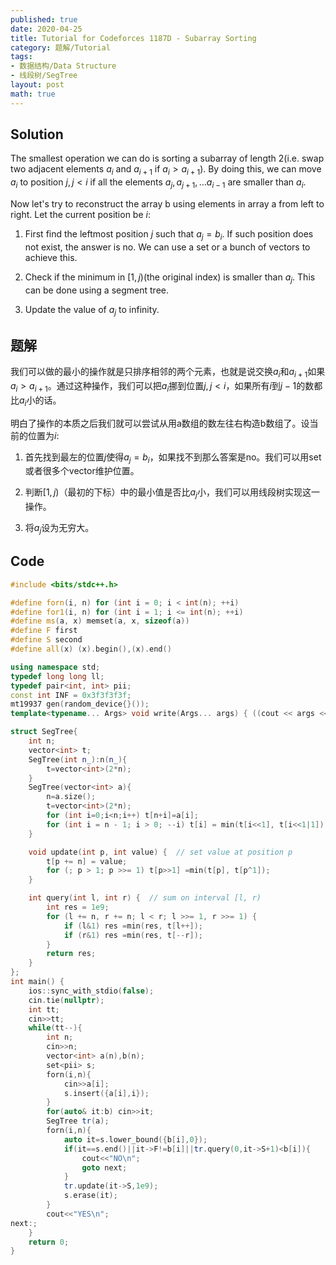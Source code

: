 ```yaml
---
published: true
date: 2020-04-25
title: Tutorial for Codeforces 1187D - Subarray Sorting
category: 题解/Tutorial
tags:
- 数据结构/Data Structure
- 线段树/SegTree
layout: post
math: true
---
```


<!--more-->

## Solution

The smallest operation we can do is sorting a subarray of length 2(i.e. swap two adjacent elements $a_i$ and $a_{i+1}$ if $a_i>a_{i+1}$). By doing this, we can move $a_i$ to position $j,j< i$ if all the elements $a_j,a_{j+1},\dots a_{i-1}$ are smaller than $a_i$.

Now let's try to reconstruct the array b using elements in array a from left to right. Let the current position be $i$:

1. First find the leftmost position $j$ such that $a_j=b_i$. If such position does not exist, the answer is no. We can use a set or a bunch of vectors to achieve this.

2. Check if the minimum in $[1,j)$(the original index) is smaller than $a_j$. This can be done using a segment tree. 

3. Update the value of $a_j$ to infinity.

## 题解

我们可以做的最小的操作就是只排序相邻的两个元素，也就是说交换$a_i$和$a_{i+1}$如果$a_i>a_{i+1}$。通过这种操作，我们可以把$a_i$挪到位置$j,j< i$，如果所有$i$到$j-1$的数都比$a_i$小的话。

明白了操作的本质之后我们就可以尝试从用a数组的数左往右构造b数组了。设当前的位置为$i$:

1. 首先找到最左的位置$j$使得$a_j=b_i$，如果找不到那么答案是no。我们可以用set或者很多个vector维护位置。

2. 判断$[1,j)$（最初的下标）中的最小值是否比$a_j$小，我们可以用线段树实现这一操作。

3. 将$a_j$设为无穷大。

## Code
```cpp
#include <bits/stdc++.h>

#define forn(i, n) for (int i = 0; i < int(n); ++i)
#define for1(i, n) for (int i = 1; i <= int(n); ++i)
#define ms(a, x) memset(a, x, sizeof(a))
#define F first
#define S second
#define all(x) (x).begin(),(x).end()

using namespace std;
typedef long long ll;
typedef pair<int, int> pii;
const int INF = 0x3f3f3f3f;
mt19937 gen(random_device{}());
template<typename... Args> void write(Args... args) { ((cout << args << " "), ...); cout<<endl;}

struct SegTree{
    int n;
    vector<int> t;
    SegTree(int n_):n(n_){
        t=vector<int>(2*n);
    }
    SegTree(vector<int> a){
        n=a.size();
        t=vector<int>(2*n);
        for (int i=0;i<n;i++) t[n+i]=a[i];
        for (int i = n - 1; i > 0; --i) t[i] = min(t[i<<1], t[i<<1|1]);
    }

    void update(int p, int value) {  // set value at position p
        t[p += n] = value;
        for (; p > 1; p >>= 1) t[p>>1] =min(t[p], t[p^1]);
    }

    int query(int l, int r) {  // sum on interval [l, r)
        int res = 1e9;
        for (l += n, r += n; l < r; l >>= 1, r >>= 1) {
            if (l&1) res =min(res, t[l++]);
            if (r&1) res =min(res, t[--r]);
        }
        return res;
    }
};
int main() {
    ios::sync_with_stdio(false);
    cin.tie(nullptr);
    int tt;
    cin>>tt;
    while(tt--){
        int n;
        cin>>n;
        vector<int> a(n),b(n);
        set<pii> s;
        forn(i,n){
            cin>>a[i];
            s.insert({a[i],i});
        }
        for(auto& it:b) cin>>it;
        SegTree tr(a);
        forn(i,n){
            auto it=s.lower_bound({b[i],0});
            if(it==s.end()||it->F!=b[i]||tr.query(0,it->S+1)<b[i]){
                cout<<"NO\n";
                goto next;
            }
            tr.update(it->S,1e9);
            s.erase(it);
        }
        cout<<"YES\n";
next:;
    }
    return 0;
}
```